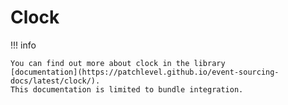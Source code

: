# Clock

!!! info

    You can find out more about clock in the library 
    [documentation](https://patchlevel.github.io/event-sourcing-docs/latest/clock/). 
    This documentation is limited to bundle integration.

